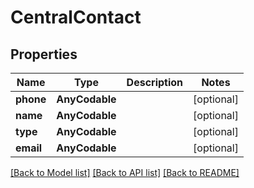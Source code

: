 # CentralContact

## Properties
Name | Type | Description | Notes
------------ | ------------- | ------------- | -------------
**phone** | **AnyCodable** |  | [optional] 
**name** | **AnyCodable** |  | [optional] 
**type** | **AnyCodable** |  | [optional] 
**email** | **AnyCodable** |  | [optional] 

[[Back to Model list]](../README.md#documentation-for-models) [[Back to API list]](../README.md#documentation-for-api-endpoints) [[Back to README]](../README.md)


